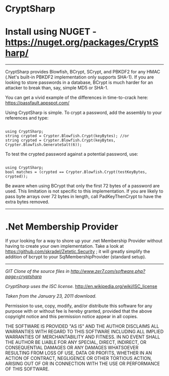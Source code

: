 CryptSharp
==========

Install using NUGET - https://nuget.org/packages/CryptSharp/
==========

------------------

CryptSharp provides Blowfish, BCrypt, SCrypt, and PBKDF2 for any HMAC (.Net's built-in PBKDF2 implementation only supports SHA-1). 
If you are looking to store passwords in a database, BCrypt is much harder for an attacker to break than, say, simple MD5 or SHA-1.

You can get a vivid example of the differences in time-to-crack here: https://passfault.appspot.com/

Using CryptSharp is simple. To crypt a password, add the assembly to your references and type:

<pre><code>
using CryptSharp;
string crypted = Crypter.Blowfish.Crypt(keyBytes); //or
string crypted = Crypter.Blowfish.Crypt(keyBytes, Crypter.Blowfish.GenerateSalt(6));
</code></pre>

To test the crypted password against a potential password, use:

<pre><code>
using CryptSharp;
bool matches = (crypted == Crypter.Blowfish.Crypt(testKeyBytes, crypted));
</code></pre>

Be aware when using BCrypt that only the first 72 bytes of a password are used. This limitation is not specific to this implementation. If you are likely to pass byte arrays over 72 bytes in length, call PadKeyThenCrypt to have the extra bytes removed.

------------------
.Net Membership Provider
==========

If your looking for a way to shore up your .net Membership Provider without having to create your own implementation.
Take a look at https://github.com/skradel/Zetetic.Security ; it will greatly simplify the addition of
bcrypt to your SqlMembershipProvider (standard setup).

------------------

_GIT Clone of the source files in http://www.zer7.com/software.php?page=cryptsharp_

_CryptSharp uses the ISC license._
http://en.wikipedia.org/wiki/ISC_license

_Taken from the January 23, 2011 download._

Permission to use, copy, modify, and/or distribute this software for any purpose with or without fee is hereby granted, provided that the above copyright notice and this permission notice appear in all copies.

THE SOFTWARE IS PROVIDED "AS IS" AND THE AUTHOR DISCLAIMS ALL WARRANTIES WITH REGARD TO THIS SOFTWARE INCLUDING ALL IMPLIED WARRANTIES OF MERCHANTABILITY AND FITNESS. IN NO EVENT SHALL THE AUTHOR BE LIABLE FOR ANY SPECIAL, DIRECT, INDIRECT, OR CONSEQUENTIAL DAMAGES OR ANY DAMAGES WHATSOEVER RESULTING FROM LOSS OF USE, DATA OR PROFITS, WHETHER IN AN ACTION OF CONTRACT, NEGLIGENCE OR OTHER TORTIOUS ACTION, ARISING OUT OF OR IN CONNECTION WITH THE USE OR PERFORMANCE OF THIS SOFTWARE.
